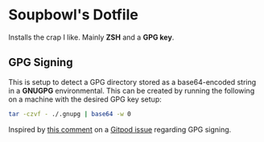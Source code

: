 # Soupbowl's Dotfile

Installs the crap I like. Mainly **ZSH** and a **GPG key**.

## GPG Signing

This is setup to detect a GPG directory stored as a base64-encoded string in a **GNUGPG** environmental. This can be created by running the following on a machine with the desired GPG key setup:

```bash
tar -czvf - ./.gnupg | base64 -w 0
```

Inspired by [this comment](https://github.com/gitpod-io/gitpod/issues/666#issuecomment-534347856) on a [Gitpod issue](https://github.com/gitpod-io/gitpod/issues/666) regarding GPG signing.
